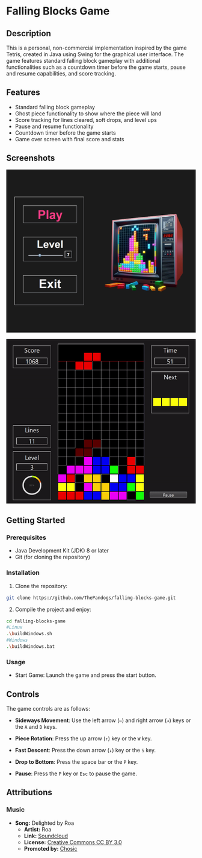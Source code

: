 # Falling Blocks Game

## Description

This is a personal, non-commercial implementation inspired by the game Tetris, created in Java using Swing for the graphical user interface. The game features standard falling block gameplay with additional functionalities such as a countdown timer before the game starts, pause and resume capabilities, and score tracking.

## Features

- Standard falling block gameplay
- Ghost piece functionality to show where the piece will land
- Score tracking for lines cleared, soft drops, and level ups
- Pause and resume functionality
- Countdown timer before the game starts
- Game over screen with final score and stats

## Screenshots

<p align="center">
  <img src="screenshots/mainMenu.png" alt="Game Screenshot" width="800">
</p>

<p align="center">
  <img src="screenshots/gameplay.gif" alt="Game Screenshot">
</p>

## Getting Started

### Prerequisites

- Java Development Kit (JDK) 8 or later
- Git (for cloning the repository)

### Installation

1. Clone the repository:

```bash
git clone https://github.com/ThePandogs/falling-blocks-game.git
```

2. Compile the project and enjoy:
 ```bash
cd falling-blocks-game
#Linux
 .\buildWindows.sh
#Windows
 .\buildWindows.bat
```

### Usage
- Start Game: Launch the game and press the start button.
  
## Controls

The game controls are as follows:

- **Sideways Movement**: Use the left arrow (`←`) and right arrow (`→`) keys or the `A` and `D` keys.
  
- **Piece Rotation**: Press the up arrow (`↑`) key or the `W` key.
  
- **Fast Descent**: Press the down arrow (`↓`) key or the `S` key.
  
- **Drop to Bottom**: Press the space bar or the `P` key.
  
- **Pause**: Press the `P` key or `Esc` to pause the game.

## Attributions

### Music
- **Song:** Delighted by Roa
  - **Artist:** Roa
  - **Link:** [Soundcloud](https://soundcloud.com/roa_music1031/)
  - **License:** [Creative Commons CC BY 3.0](https://creativecommons.org/licenses/by/3.0/)
  - **Promoted by:** [Chosic](https://www.chosic.com/free-music/all/)
